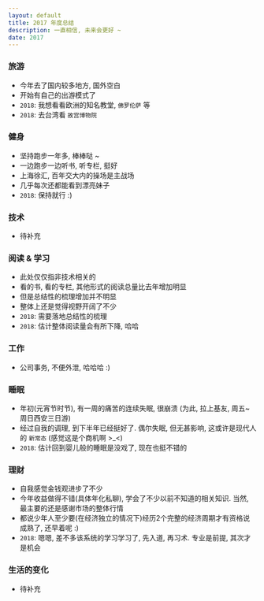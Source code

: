 ```yaml
---
layout: default
title: 2017 年度总结
description: 一直相信, 未来会更好 ~
date: 2017
---
```


### 旅游

* 今年去了国内较多地方, 国外空白
* 开始有自己的出游模式了
* `2018`: 我想看看欧洲的知名教堂, `佛罗伦萨` 等
* `2018`: 去台湾看 `故宫博物院`

### 健身

* 坚持跑步一年多, 棒棒哒 ~
* 一边跑步一边听书, 听专栏, 挺好
* 上海徐汇, 百年交大内的操场是主战场
* 几乎每次还都能看到漂亮妹子
* `2018`: 保持就行 :)

### 技术

* 待补充

### 阅读 & 学习

* 此处仅仅指非技术相关的
* 看的书, 看的专栏, 其他形式的阅读总量比去年增加明显
* 但是总结性的梳理增加并不明显
* 整体上还是觉得视野开阔了不少
* `2018`: 需要落地总结性的梳理
* `2018`: 估计整体阅读量会有所下降, 哈哈

### 工作

* 公司事务, 不便外泄, 哈哈哈 :)

### 睡眠

* 年初(元宵节时节), 有一周的痛苦的连续失眠, 很崩溃 (为此, 拉上基友, 周五~周日西安三日游)
* 经过自我的调理, 到下半年已经挺好了. 偶尔失眠, 但无甚影响, 这或许是现代人的 `新常态` (感觉这是个商机啊 >_<)
* `2018`: 估计回到婴儿般的睡眠是没戏了, 现在也挺不错的

### 理财

* 自我感觉金钱观进步了不少
* 今年收益做得不错(具体年化私聊), 学会了不少以前不知道的相关知识. 当然, 最主要的还是感谢市场的整体行情
* 都说少年人至少要(在经济独立的情况下)经历2个完整的经济周期才有资格说成熟了, 还早着呢 :)
* `2018`: 嗯嗯, 差不多该系统的学习学习了, 先入道, 再习术. 专业是前提, 其次才是机会

### 生活的变化

* 待补充
